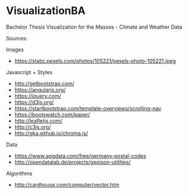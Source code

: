 # VisualizationBA

Bachelor Thesis Visualization for the Masses - Climate and Weather Data


Sources: 

Images
- https://static.pexels.com/photos/105221/pexels-photo-105221.jpeg

Javascript + Styles
- http://getbootstrap.com/
- https://angularjs.org/
- https://jquery.com/
- https://d3js.org/
- https://startbootstrap.com/template-overviews/scrolling-nav
- https://bootswatch.com/paper/
- http://leafletjs.com/
- http://c3js.org/
- http://gka.github.io/chroma.js/

Data
- https://www.aggdata.com/free/germany-postal-codes
- http://opendatalab.de/projects/geojson-utilities/

Algorithms
- http://cardhouse.com/computer/vector.htm